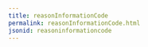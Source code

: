 ```yaml
---
title: reasonInformationCode
permalink: reasonInformationCode.html
jsonid: reasoninformationcode
---
```

